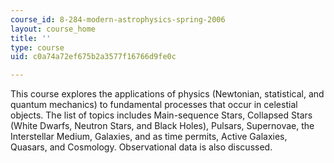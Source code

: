```yaml
---
course_id: 8-284-modern-astrophysics-spring-2006
layout: course_home
title: ''
type: course
uid: c0a74a72ef675b2a3577f16766d9fe0c

---
```

This course explores the applications of physics (Newtonian, statistical, and quantum mechanics) to fundamental processes that occur in celestial objects. The list of topics includes Main-sequence Stars, Collapsed Stars (White Dwarfs, Neutron Stars, and Black Holes), Pulsars, Supernovae, the Interstellar Medium, Galaxies, and as time permits, Active Galaxies, Quasars, and Cosmology. Observational data is also discussed.
